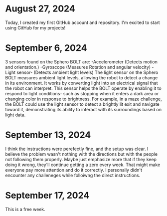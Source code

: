 # August 27, 2024
Today, I created my first GitHub account and repository. I'm excited to start using GitHub for my projects!
# September 6, 2024
3 sensors found on the Sphero BOLT are:
-Accelerometer (Detects motion and orientation.)
-Gyroscope (Measures Rotation and angular velocity)
-Light sensor- (Detects ambient light levels)
The light sensor on the Sphero BOLT measures ambient light levels, allowing the robot to detect a change in its environment. It works by converting light into an electrical signal that the robot can interpret. This sensor helps the BOLT operate by enabling it to respond to light conditions- such as stopping when it enters a dark area or changing color in response to brightness. For example, in a maze challenge, the BOLT could use the light sensor to detect a brightly lit exit and navigate toward it, demonstrating its ability to interact with its surroundings based on light data.
# September 13, 2024
I think the instructions were perefectly fine, and the setup was clear. I believe the problem wasn't nothing with the directions but with the people not following them properly. Maybe just emphasize more that if they keep doing it wrong, they'll continue getting a zero every week. That might make everyone pay more attention and do it correctly. I personally didn't encounter any challeneges while folloiwng the direct instructions.
# September 17, 2024
This is a free week.
